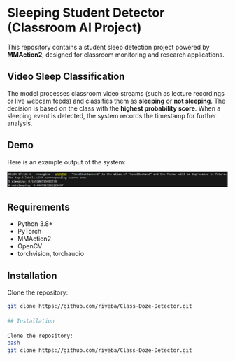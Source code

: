 # Sleeping Student Detector (Classroom AI Project)

This repository contains a student sleep detection project powered by **MMAction2**, designed for classroom monitoring and research applications.

## Video Sleep Classification

The model processes classroom video streams (such as lecture recordings or live webcam feeds) and classifies them as **sleeping** or **not sleeping**. The decision is based on the class with the **highest probability score**. When a sleeping event is detected, the system records the timestamp for further analysis.

## Demo

Here is an example output of the system:

![Results](Results.PNG)

## Requirements

- Python 3.8+  
- PyTorch  
- MMAction2  
- OpenCV  
- torchvision, torchaudio

## Installation

Clone the repository:
```bash
git clone https://github.com/riyeba/Class-Doze-Detector.git

## Installation

Clone the repository:
bash
git clone https://github.com/riyeba/Class-Doze-Detector.git




